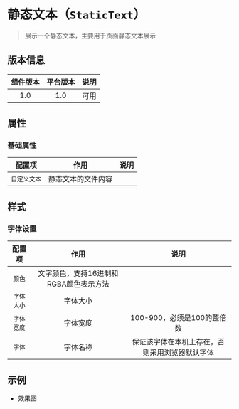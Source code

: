 

# 静态文本（`StaticText`）

> 展示一个静态文本，主要用于页面静态文本展示

## 版本信息

|组件版本|平台版本|说明|
|:---:|:---:|:---:|
|1.0|1.0|可用|

## 属性

### 基础属性

|配置项|作用|说明|
|:---:|:---:|:---:|
|`自定义文本`| 静态文本的文件内容||


## 样式

### 字体设置

|配置项|作用|说明|
|:---:|:---:|:---:|
|`颜色`| 文字颜色，支持16进制和RGBA颜色表示方法||
|`字体大小`|字体大小||
|`字体宽度`|字体宽度|100-900，必须是100的整倍数|
|`字体`|字体名称|保证该字体在本机上存在，否则采用浏览器默认字体|


## 示例

- 效果图

<RenderCompoent
  :config="StaticTextComponent"
  :component="StaticText"
  :prop-value="propValue"
  :style="style"
  title="静态文本"
/>


<script setup lang="ts">
import RenderCompoent from '@/docs/RenderCompoent.vue'
import StaticTextComponent from './config'
import StaticText from './StaticText.vue'
import type { StaticTextType } from './type'
const propValue: StaticTextType = {
    base: {
      text: 'OpenDataV 哈哈哈',
      type: 'text'
    }
}
const style = {
  color: 'red',
  fontSize: 40,
  fontWeight: 800,
  width: 450,
  height: 100
}

</script>